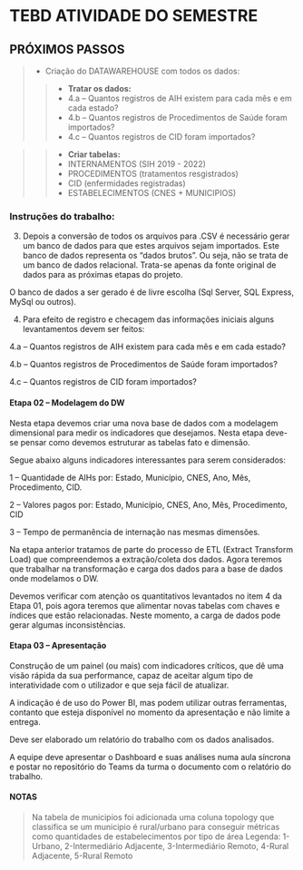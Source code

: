 # TEBD ATIVIDADE DO SEMESTRE

## PRÓXIMOS PASSOS
> - Criação do DATAWAREHOUSE com todos os dados:
>> - **Tratar os dados:**
>> - 4.a – Quantos registros de AIH existem para cada mês e em cada estado?
>> - 4.b – Quantos registros de Procedimentos de Saúde foram importados?
>> - 4.c – Quantos registros de CID foram importados?

>> - **Criar tabelas:**
>> - INTERNAMENTOS (SIH 2019 - 2022)
>> - PROCEDIMENTOS (tratamentos resgistrados)
>> - CID (enfermidades registradas)
>> - ESTABELECIMENTOS (CNES + MUNICIPIOS)

### Instruções do trabalho:
3. Depois a conversão de todos os arquivos para .CSV é necessário gerar um banco de dados para que estes arquivos sejam importados. Este banco de dados representa os “dados brutos”. Ou seja, não se trata de um banco de dados relacional. Trata-se apenas da fonte original de dados para as próximas etapas do projeto.

O banco de dados a ser gerado é de livre escolha (Sql Server, SQL Express, MySql ou outros).

4. Para efeito de registro e checagem das informações iniciais alguns levantamentos devem ser feitos:

4.a – Quantos registros de AIH existem para cada mês e em cada estado?

4.b – Quantos registros de Procedimentos de Saúde foram importados?

4.c – Quantos registros de CID foram importados?

#### Etapa 02 – Modelagem do DW

Nesta etapa devemos criar uma nova base de dados com a modelagem dimensional para medir os indicadores que desejamos. Nesta etapa deve-se pensar como devemos estruturar as tabelas fato e dimensão.

Segue abaixo alguns indicadores interessantes para serem considerados:

1 – Quantidade de AIHs por: Estado, Município, CNES, Ano, Mês, Procedimento, CID.

2 – Valores pagos por: Estado, Município, CNES, Ano, Mês, Procedimento, CID

3 – Tempo de permanência de internação nas mesmas dimensões.

Na etapa anterior tratamos de parte do processo de ETL (Extract Transform Load) que compreendemos a extração/coleta dos dados. Agora teremos que trabalhar na transformação e carga dos dados para a base de dados onde modelamos o DW.

Devemos verificar com atenção os quantitativos levantados no item 4 da Etapa 01, pois agora teremos que alimentar novas tabelas com chaves e índices que estão relacionadas. Neste momento, a carga de dados pode gerar algumas inconsistências.

#### Etapa 03 – Apresentação

Construção de um painel (ou mais) com indicadores críticos, que dê uma visão rápida da sua performance, capaz de aceitar algum tipo de interatividade com o utilizador e que seja fácil de atualizar.

A indicação é de uso do Power BI, mas podem utilizar outras ferramentas, contanto que esteja disponível no momento da apresentação e não limite a entrega.

Deve ser elaborado um relatório do trabalho com os dados analisados.

A equipe deve apresentar o Dashboard e suas análises numa aula síncrona e postar no repositório do Teams da turma o documento com o relatório do trabalho.

#### NOTAS
> Na tabela de municipios foi adicionada uma coluna topology que classifica se um municipio é rural/urbano para conseguir métricas como quantidades de estabelecimentos por tipo de área
> Legenda: 1-Urbano, 2-Intermediário Adjacente, 3-Intermediário Remoto, 4-Rural Adjacente, 5-Rural Remoto